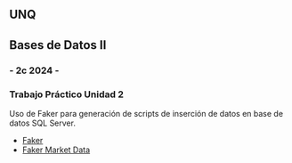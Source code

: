 ## UNQ
## Bases de Datos II
### - 2c 2024 -
### Trabajo Práctico Unidad 2

Uso de Faker para generación de scripts de inserción de datos en base de datos SQL Server.

- [Faker](https://faker.readthedocs.io/en/master/)
- [Faker Market Data](https://pypi.org/project/faker-marketdata/)